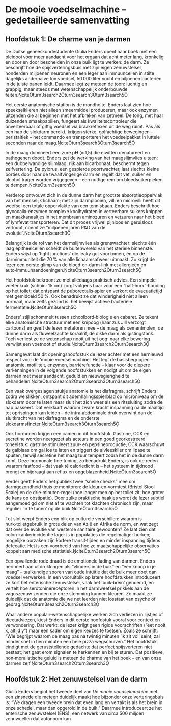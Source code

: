 # De mooie voedselmachine – gedetailleerde samenvatting

## Hoofdstuk 1: De charme van je darmen

De Duitse geneeskundestudente Giulia Enders opent haar boek met een pleidooi voor meer aandacht 
voor het orgaan dat acht meter lang, kronkelig en door en door bescheiden in onze buik ligt te werken: 
de darm. Ze beschrijft hoe de spijsverteringsbuis met zijn eigen zenuwstelsel, honderden miljoenen 
neuronen en een leger aan immuuncellen in stilte dagelijks anderhalve ton voedsel, 50 000 liter vocht 
en biljoenen bacteriën in de juiste banen leidt. Daarmee legt ze meteen de toon: luchtig en grappig, maar 
steeds met wetenschappelijk onderbouwde feiten.citeturn3search2turn3search3turn3search5

Het eerste anatomische station is de mondholte. Enders laat zien hoe speekselklieren niet alleen 
smeermiddel produceren, maar ook enzymen uitzenden die al beginnen met het afbreken van zetmeel. 
De tong, met haar duizenden smaakpapillen, fungeert als kwaliteitscontroleur die onverteerbaar of 
giftig voedsel via braakreflexen uit de weg ruimt. Pas als een hap de slokdarm bereikt, krijgen sterke, 
golfachtige bewegingen – peristaltiek – het commando en transporteren het voedselpakket in luttele 
seconden naar de maag.citeturn3search3turn3search5

In de maag domineert een zure pH (≈ 1,5) die eiwitten denatureert en pathogenen doodt. Enders zet 
de werking van het maagslijmvlies uiteen: een dubbelwandige slijmlaag, rijk aan bicarbonaat, 
beschermt tegen zelfvertering. De pylorus, een gespierde poortwachter, laat slechts kleine porties 
door naar de twaalfvingerige darm en regelt dat vet, suiker en alcohol trager worden vrijgegeven – 
een nuttige rem om bloedsuikerpieken te dempen.citeturn3search5

Verderop ontvouwt zich in de dunne darm het grootste absorptieoppervlak van het menselijk lichaam; 
met zijn darmplooien, villi en microvilli heeft dit weefsel een totale oppervlakte van een tennisbaan. 
Enders beschrijft hoe glycocalix‑enzymen complexe koolhydraten in verteerbare suikers knippen en 
maakkanaaltjes in het membraan aminozuren en vetzuren naar het bloed of lymfevat transporteren. 
Dat dit proces vrijwel pijnloos en geruisloos verloopt, noemt ze “miljoenen jaren R&D van de evolutie”.citeturn3search3

Belangrijk is de rol van het darmslijmvlies als grenswachter: slechts één laag epitheelcellen 
scheidt de buitenwereld van het steriele binnenste. Enders wijst op ‘tight junctions’ die leaky gut 
voorkomen, én op de darmimmuniteit die 70 % van alle lichaamsafweer uitmaakt. Zo krijgt de lezer 
een eerste glimp van de bloed‑en‑darm‑link met allergieën en auto‑immuunaandoeningen.citeturn3search2turn3search5

Het hoofdstuk bekroont ze met alledaags praktisch advies. Een simpele voetenkruk (schuin: 15 cm) 
zorgt volgens haar voor een “half‑hurk”‑houding op het toilet; dat ontspant de puborectalis‑spier en 
verkort de evacuatietijd met gemiddeld 50 %. Ook benadrukt ze dat winderigheid niet alleen normaal, 
maar zelfs gezond is: het bewijst actieve bacteriële fermentatie.citeturn3search5

Enders’ stijl schommelt tussen schoolbord‑biologie en cabaret. Ze tekent elke anatomische 
structuur met een knipoog (haar zus Jill verzorgt cartoons) en geeft de lezer metaforen mee – 
de maag als cementmolen, de dunne darm als fluweelzachte koraalrif, de dikke darm als gistingstank. 
Toch verliest ze de wetenschap nooit uit het oog: naar elke bewering verwijst een voetnoot of 
studie.citeturn3search2turn3search3

Samengevat laat dit openingshoofdstuk de lezer achter met een hernieuwd respect voor de ‘mooie 
voedselmachine’. Het legt de basisbegrippen – anatomie, motiliteit, enzymen, barrièrefunctie – klaar 
voor de diepere verkenningen in de volgende hoofdstukken en nodigt uit om de eigen darmen met 
meer aandacht, geduld en nieuwsgierigheid te behandelen.citeturn3search2turn3search3turn3search5

Een vaak overgeslagen stukje anatomie is het diafragma, schrijft Enders: zodra we slikken, ontspant 
dit ademhalingsspierblad op microniveau om de slokdarm door te laten maar sluit het zich weer 
als een ritssluiting zodra de hap passeert. Dat verklaart waarom zware kracht inspanning na de 
maaltijd tot oprispingen kan leiden – de intra‑abdominale druk overwint dan de sluitkracht van het 
diafragma en de onderste slokdarmsfincter.citeturn3search3turn3search5

Ook hormonen krijgen een cameo in dit hoofdstuk. Gastrine, CCK en secretine worden neergezet als 
acteurs in een goed georkestreerd toneelstuk: gastrine stimuleert zuur‑ en pepsineproductie, CCK 
waarschuwt de galblaas om gal los te laten en triggert de alvleesklier om lipase te spuiten, terwijl 
secretine het maagzuur tempert zodra het in de dunne darm komt. Deze hormonale fine‑tuning, zo 
benadrukt Enders, is ook de reden waarom fastfood – dat vaak té caloriedicht is – het systeem in 
tijdnood brengt en bijdraagt aan reflux en opgeblazenheid.citeturn3search5

Verder geeft Enders het publiek twee “snelle checks” mee om darmgezondheid thuis te monitoren: de 
kleur‑en‑vormtest (Bristol Stool Scale) en de drie‑minuten‑regel (hoe langer men op het toilet zit, 
hoe groter de kans op obstipatie). Door zulke praktische haakjes wordt de lezer subtiel aangemoedigd 
om niet af te wachten tot klachten chronisch zijn, maar regulier ‘in te tunen’ op de buik.citeturn3search5

Tot slot werpt Enders een blik op culturele verschillen: waarom is hurk‑toiletgebruik in grote delen 
van Azië en Afrika de norm, en wat zegt dat over de evolutie van westerse sanitaire gewoonten? Ze 
laat zien dat colon‑kankerincidentie lager is in populaties die regelmatiger hurken; mogelijke oorzaken 
zijn kortere transit‑tijden en minder inspanning tijdens defecatie. Het is een voorbeeld van hoe ze 
maatschappelijke observaties koppelt aan medische statistiek.citeturn3search2turn3search5

Een opvallende rode draad is de emotionele lading van darmen. Enders herinnert aan uitdrukkingen 
als “vlinders in de buik” en “een knoop in je maag” – taalkundige sporen van oude intuïtie dat de 
buik meer doet dan voedsel verwerken. In een vooruitblik op latere hoofdstukken introduceert ze 
kort het enterische zenuwstelsel, vaak het ‘buik‑brein’ genoemd, en vertelt hoe serotonine­receptoren 
in het darmweefsel prikkels aan de vaguszenuw zenden die onze stemming kunnen kleuren. Zo 
maakt ze duidelijk dat de anatomie die we net leerden niet losstaat van psyche of gedrag.citeturn3search2turn3search3

Waar andere populair‑wetenschappelijke werken zich verliezen in lijstjes of dieetadviezen, kiest 
Enders in dit eerste hoofdstuk vooral voor context en verwondering. Dat werkt: de lezer krijgt geen 
rigide voorschriften (“eet nooit x, altijd y”) maar een kader om eigen keuzes te toetsen. Zoals ze 
schrijft: “Wie begrijpt waarom de maag pas na twintig minuten ‘ik zit vol’ seint, zal minder snel in 
tien minuten een hele pizza wegschuiven.” Het hoofdstuk eindigt met de geruststellende gedachte 
dat perfect spijsverteren niet bestaat; het gaat erom signalen te herkennen en bij te sturen. Dat 
positieve, non‑moralistische geluid is meteen de charme van het boek – en van onze darmen zelf.citeturn3search2turn3search3

## Hoofdstuk 2: Het zenuwstelsel van de darm

Giulia Enders begint het tweede deel van *De mooie voedselmachine* met een zinsnede die meteen 
duidelijk maakt hoe bijzonder onze verteringsbuis is: “We dragen een tweede brein dat even lang 
en vertakt is als het brein in onze schedel, maar dan opgerold in de buik.” Daarmee introduceert ze 
het enterische zenuwstelsel (ENS), een netwerk van circa 500 miljoen zenuwcellen dat autonoom kan 
